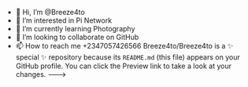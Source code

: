 - 👋 Hi, I’m @Breeze4to
- 👀 I’m interested in Pi Network
- 🌱 I’m currently learning Photography
- 💞️ I’m looking to collaborate on GitHub
- 📫 How to reach me +2347057426566
Breeze4to/Breeze4to is a ✨ special ✨ repository because its `README.md` (this file) appears on your GitHub profile.
You can click the Preview link to take a look at your changes.
--->
